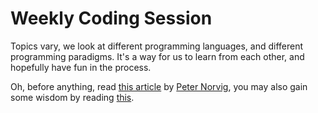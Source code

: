 # Weekly Coding Session

Topics vary, we look at different programming languages, and different programming paradigms. It's a way for us to learn from each other, and hopefully have fun in the process.

Oh, before anything, read [this article](http://norvig.com/21-days.html) by [Peter Norvig](https://www.wikiwand.com/en/Peter_Norvig), you may also gain some wisdom by reading [this](http://www.catb.org/esr/faqs/hacker-howto.html).


